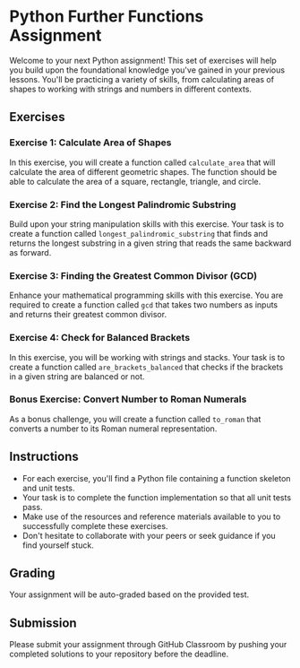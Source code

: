 # Python Further Functions Assignment

Welcome to your next Python assignment! This set of exercises will help you build upon the foundational knowledge you've gained in your previous lessons. You'll be practicing a variety of skills, from calculating areas of shapes to working with strings and numbers in different contexts.

## Exercises

### Exercise 1: Calculate Area of Shapes
In this exercise, you will create a function called `calculate_area` that will calculate the area of different geometric shapes. The function should be able to calculate the area of a square, rectangle, triangle, and circle.

### Exercise 2: Find the Longest Palindromic Substring
Build upon your string manipulation skills with this exercise. Your task is to create a function called `longest_palindromic_substring` that finds and returns the longest substring in a given string that reads the same backward as forward.

### Exercise 3: Finding the Greatest Common Divisor (GCD)
Enhance your mathematical programming skills with this exercise. You are required to create a function called `gcd` that takes two numbers as inputs and returns their greatest common divisor.

### Exercise 4: Check for Balanced Brackets
In this exercise, you will be working with strings and stacks. Your task is to create a function called `are_brackets_balanced` that checks if the brackets in a given string are balanced or not. 

### Bonus Exercise: Convert Number to Roman Numerals
As a bonus challenge, you will create a function called `to_roman` that converts a number to its Roman numeral representation.

## Instructions
- For each exercise, you'll find a Python file containing a function skeleton and unit tests.
- Your task is to complete the function implementation so that all unit tests pass.
- Make use of the resources and reference materials available to you to successfully complete these exercises.
- Don't hesitate to collaborate with your peers or seek guidance if you find yourself stuck.

## Grading
Your assignment will be auto-graded based on the provided test.

## Submission
Please submit your assignment through GitHub Classroom by pushing your completed solutions to your repository before the deadline.
